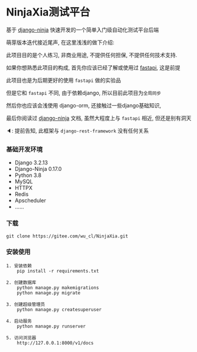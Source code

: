 # NinjaXia测试平台

基于 [django-ninja](https://github.com/vitalik/django-ninja)
快速开发的一个简单入门级自动化测试平台后端

萌芽版本迭代接近尾声, 在这里浅浅的做下介绍:

此项目目的是个人练习, 非商业用途, 不提供任何担保, 不提供任何技术支持.

如果你想熟悉此项目的构成, 首先你应该已经了解或使用过
[fastapi](https://fastapi.tiangolo.com/zh/), 这是前提

此项目也是为后期更好的使用 `fastapi` 做的实验品

但是它和 `fastapi` 不同, 由于依赖django, 所以目前此项目为`全局同步`

然后你也应该会浅使用 django-orm, 还接触过一些django基础知识,

最后你阅读过 [django-ninja]() 文档, 虽然大程度上与 `fastapi` 相近, 但还是别有洞天

🔈: 提前告知, 此框架与 `django-rest-framework` 没有任何关系

### 基础开发环境

- Django 3.2.13
- Django-Ninja 0.17.0
- Python 3.8
- MySQL
- HTTPX
- Redis
- Apscheduler
- ......

### 下载

```shell
git clone https://gitee.com/wu_cl/NinjaXia.git
```

### 安装使用

```shell
1. 安装依赖
    pip install -r requirements.txt
    
2. 创建数据库
    python manage.py makemigrations
    python manage.py migrate
    
3. 创建超级管理员
    python manage.py createsuperuser
    
4. 启动服务
    python manage.py runserver
    
5. 访问浏览器
    http://127.0.0.1:8000/v1/docs
```
